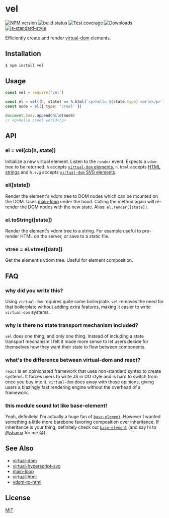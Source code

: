 # vel
[![NPM version][npm-image]][npm-url]
[![build status][travis-image]][travis-url]
[![Test coverage][codecov-image]][codecov-url]
[![Downloads][downloads-image]][downloads-url]
[![js-standard-style][standard-image]][standard-url]

Efficiently create and render
[virtual-dom](https://github.com/Matt-Esch/virtual-dom) elements.

## Installation
```bash
$ npm install vel
```

## Usage
```js
const vel = require('vel')

const el = vel((h, state) => h.html(`<p>hello ${state.type} world</p>`))
const node = el({ type: 'cruel' })

document.body.appendChild(node)
// <p>hello cruel world</p>
```

## API
### el = vel(cb(h, state))
Initialize a new virtual element.  Listen to the `render` event. Expects a
`vdom` tree to be returned. `h` accepts [`virtual-dom` elements](https://github.com/Matt-Esch/virtual-dom),
`h.html` accepts 
[HTML strings](https://github.com/substack/virtual-hyperscript-svg) and `h.svg`
accepts
[`virtual-dom` SVG elements](https://github.com/substack/virtual-hyperscript-svg).

### el([state])
Render the element's vdom tree to DOM nodes which can be mounted on the DOM.
Uses [main-loop](https://github.com/Raynos/main-loop) under the hood. Calling
the method again will re-render the DOM nodes with the new state. Alias:
`el.render([state])`.

### el.toString([state])
Render the element's vdom tree to a string. For example useful to pre-render
HTML on the server, or save to a static file.

### vtree = el.vtree([data])
Get the element's vdom tree. Useful for element composition.

## FAQ
### why did you write this?
Using `virtual-dom` requires quite some boilerplate. `vel` removes the need for
that boilerplate without adding extra features, making it easier to write
`virtual-dom` systems.

### why is there no state transport mechanism included?
`vel` does one thing, and only one thing. Instead of including a state transport
mechanism I felt it made more sense to let users decide for themselves how they
want their state to flow between components.

### what's the difference between virtual-dom and react?
`react` is an opinionated framework that uses non-standard syntax to create
systems. It forces users to write JS in OO style and is hard to switch from
once you buy into it. `virtual-dom` does away with those opinions, giving users
a blazingly fast rendering engine without the overhead of a framework.

### this module sound lot like base-element!
Yeah, definitely! I'm actually a huge fan of
[`base-element`](https://www.npmjs.com/package/base-element). However I wanted
something a little more barebone favoring composition over inheritance. If
inheritance is your thing, definitely check out
[`base-element`](https://www.npmjs.com/package/base-element) (and say hi to
[@shama](https://github.com/shama) for me :grin:).

## See Also
- [virtual-dom](https://github.com/Matt-Esch/virtual-dom)
- [virtual-hyperscript-svg](https://github.com/substack/virtual-hyperscript-svg)
- [main-loop](https://github.com/Raynos/main-loop)
- [virtual-html](https://github.com/azer/virtual-html)
- [vdom-to-html](https://github.com/nthtran/vdom-to-html/)

## License
[MIT](https://tldrlegal.com/license/mit-license)

[npm-image]: https://img.shields.io/npm/v/vel.svg?style=flat-square
[npm-url]: https://npmjs.org/package/vel
[travis-image]: https://img.shields.io/travis/yoshuawuyts/vel/master.svg?style=flat-square
[travis-url]: https://travis-ci.org/yoshuawuyts/vel
[codecov-image]: https://img.shields.io/codecov/c/github/yoshuawuyts/vel/master.svg?style=flat-square
[codecov-url]: https://codecov.io/github/yoshuawuyts/vel
[downloads-image]: http://img.shields.io/npm/dm/vel.svg?style=flat-square
[downloads-url]: https://npmjs.org/package/vel
[standard-image]: https://img.shields.io/badge/code%20style-standard-brightgreen.svg?style=flat-square
[standard-url]: https://github.com/feross/standard
